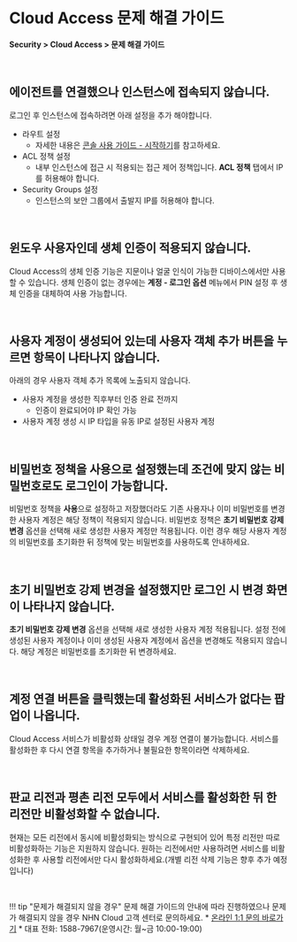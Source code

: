 # Cloud Access 문제 해결 가이드

**Security > Cloud Access > 문제 해결 가이드**

<br>

## 에이전트를 연결했으나 인스턴스에 접속되지 않습니다.

로그인 후 인스턴스에 접속하려면 아래 설정을 추가 해야합니다.

* 라우트 설정
    * 자세한 내용은 [콘솔 사용 가이드 - 시작하기](https://docs.alpha-nhncloud.com/ko/Security/Cloud%20Access/ko/console-guide/cloud-access-start/)를 참고하세요.
* ACL 정책 설정
    * 내부 인스턴스에 접근 시 적용되는 접근 제어 정책입니다. **ACL 정책** 탭에서 IP를 허용해야 합니다.
* Security Groups 설정
    * 인스턴스의 보안 그룹에서 출발지 IP를 허용해야 합니다.

<br>

## 윈도우 사용자인데 생체 인증이 적용되지 않습니다.

Cloud Access의 생체 인증 기능은 지문이나 얼굴 인식이 가능한 디바이스에서만 사용할 수 있습니다. 생체 인증이 없는 경우에는 **계정 - 로그인 옵션** 메뉴에서 PIN 설정 후 생체 인증을 대체하여 사용 가능합니다.

<br>

## 사용자 계정이 생성되어 있는데 사용자 객체 추가 버튼을 누르면 항목이 나타나지 않습니다.

아래의 경우 사용자 객체 추가 목록에 노출되지 않습니다.

* 사용자 계정을 생성한 직후부터 인증 완료 전까지
    * 인증이 완료되어야 IP 확인 가능
* 사용자 계정 생성 시 IP 타입을 유동 IP로 설정된 사용자 계정

<br>

## 비밀번호 정책을 사용으로 설정했는데 조건에 맞지 않는 비밀번호로도 로그인이 가능합니다.

비밀번호 정책을 **사용**으로 설정하고 저장했더라도 기존 사용자나 이미 비밀번호를 변경한 사용자 계정은 해당 정책이 적용되지 않습니다.
비밀번호 정책은 **초기 비밀번호 강제 변경** 옵션을 선택해 새로 생성한 사용자 계정만 적용됩니다. 이런 경우 해당 사용자 계정의 비밀번호를 초기화한 뒤 정책에 맞는 비밀번호를 사용하도록 안내하세요.  

<br>

## 초기 비밀번호 강제 변경을 설정했지만 로그인 시 변경 화면이 나타나지 않습니다.

**초기 비밀번호 강제 변경** 옵션을 선택해 새로 생성한 사용자 계정 적용됩니다. 설정 전에 생성된 사용자 계정이나 이미 생성된 사용자 계정에서 옵션을 변경해도 적용되지 않습니다. 해당 계정은 비밀번호를 초기화한 뒤 변경하세요.

<br>

## 계정 연결 버튼을 클릭했는데 활성화된 서비스가 없다는 팝업이 나옵니다.

Cloud Access 서비스가 비활성화 상태일 경우 계정 연결이 불가능합니다. 서비스를 활성화한 후 다시 연결 항목을 추가하거나 불필요한 항목이라면 삭제하세요.

<br>

## 판교 리전과 평촌 리전 모두에서 서비스를 활성화한 뒤 한 리전만 비활성화할 수 없습니다.

현재는 모든 리전에서 동시에 비활성화되는 방식으로 구현되어 있어 특정 리전만 따로 비활성화하는 기능은 지원하지 않습니다.
원하는 리전에서만 사용하려면 서비스를 비활성화한 후 사용할 리전에서만 다시 활성화하세요.(개별 리전 삭제 기능은 향후 추가 예정입니다)

<br>

!!! tip "문제가 해결되지 않을 경우"
    문제 해결 가이드의 안내에 따라 진행하였으나 문제가 해결되지 않을 경우 NHN Cloud 고객 센터로 문의하세요.
    * [온라인 1:1 문의 바로가기](https://www.alpha-nhncloud.com/kr/support/inquiry?alias=tab16_15)
    * 대표 전화: 1588-7967(운영시간: 월~금 10:00-19:00)